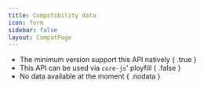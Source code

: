 ```yaml
---
title: Compatibility data
icon: form
sidebar: false
layout: CompatPage
---
```


- The minimum version support this API natively { .true }
- This API can be used via `core-js`' ployfill { .false }
- No data available at the moment { .nodata }
